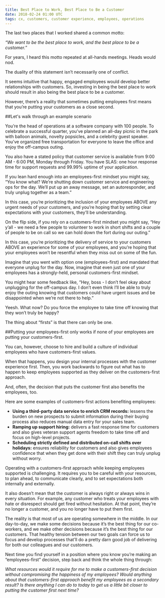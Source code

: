 ```yaml
---
title: Best Place to Work, Best Place to Be a Customer
date: 2018-02-24 01:00 UTC
tags: cx, customers, customer experience, employees, operations
---
```


The last two places that I worked shared a common motto:

_“We want to be the best place to work, and the best place to be a customer.”_

For years, I heard this motto repeated at all-hands meetings. Heads would nod.

The duality of this statement isn’t necessarily one of conflict. 

It seems intuitive that happy, engaged employees would develop better relationships with customers. So, investing in being the best place to work should result in also being the best place to be a customer.

However, there’s a reality that sometimes putting employees first means that you’re putting your customers as a close second.

##Let's walk through an example scenario

You’re the head of operations at a software company with 100 people. To celebrate a successful quarter, you’ve planned an all-day picnic in the park with balloon animals, novelty popsicles, and a celebrity guest speaker. You’ve organized free transportation for everyone to leave the office and enjoy the off-campus outing. 

You also have a stated policy that customer service is available from 9:00 AM - 6:00 PM, Monday through Friday. You have SLAS: one hour response time for support requests and 99.99% uptime of your application. 

If you lean hard enough into an employees-first mindset you might say, “You know what? We’re shutting down customer service and engineering ops for the day. We’ll put up an away message, set an autoresponder, and truly unplug together as a team.”

In this case, you’re prioritizing the inclusion of your employees ABOVE any urgent needs of your customers, and you’re hoping that by setting clear expectations with your customers, they’ll be understanding.

On the flip side, if you rely on a customers-first mindset you might say, “Hey y’all - we need a few people to volunteer to work in short shifts and a couple of people to be on call so we can hold down the fort during our outing.”

In this case, you’re prioritizing the delivery of service to your customers ABOVE an experience for some of your employees, and you’re hoping that your employees won’t be resentful when they miss out on some of the fun. 

Imagine that you went with option one (employees-first) and mandated that everyone unplug for the day. Now, imagine that even just one of your employees has a strongly-held, personal customers-first mindset.

You might hear some feedback like, “Hey, boss - I don’t feel okay about unplugging for the off-campus day. I don’t even think I’ll be able to truly enjoy the outing knowing that customers could have urgent issues and be disappointed when we’re not there to help.”

Yeesh. What now? Do you force the employee to take time off knowing that they won’t truly be happy?

The thing about “firsts” is that there can only be one.

##Putting your employees-first only works if none of your employees are putting your customers-first. 

You can, however, choose to hire and build a culture of individual employees who have customers-first values. 

When that happens, you design your internal processes with the customer experience first. Then, you work backwards to figure out what has to happen to keep employees supported as they deliver on the customers-first approach.

And, often, the decision that puts the customer first also benefits the employees, too.

Here are some examples of customers-first actions benefiting employees:
* **Using a third-party data service to enrich CRM records:** lessens the burden on new prospects to submit information during their buying process also reduces manual data entry for your sales team.
* **Ramping up support hiring:** delivers a fast response time for customers and also gives veteran support agents freedom to take time off and focus on high-level projects.
* **Scheduling strictly defined and distributed on-call shifts over holidays:** ensures reliability for customers and also gives employees confidence that when they get done with their shift they can truly unplug without worry.

Operating with a customers-first approach while keeping employees supported is challenging. It requires you to be careful with your resources, to plan ahead, to communicate clearly, and to set expectations both internally and externally.

It also doesn’t mean that the customer is always right or always wins in every situation. For example, any customer who treats your employees with hate or disrespect should get fired without hesitation. At that point, they’re no longer a customer, and you no longer have to put them first.

The reality is that most of us are operating somewhere in the middle. In our day-to-day, we make some decisions because it’s the best thing for our co-workers, and we make other decisions because it’s the best thing for our customers. That healthy tension between our two goals can force us to focus and develop processes that’ll do a pretty darn good job of delivering for both our colleagues and our customers.

Next time you find yourself in a position where you know you’re making an “employees-first” decision, step back and think the whole thing through: 

_What resources would it require for me to make a customers-first decision without compromising the happiness of my employees? Would anything about that customers-first approach benefit my employees as a secondary result? Is there anything I can do to today to get us a little bit closer to putting the customer first next time?_






